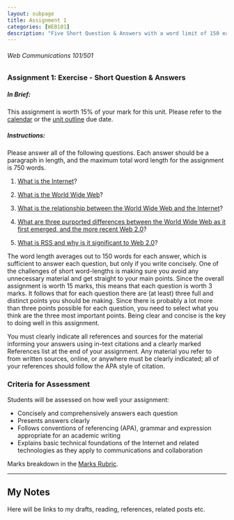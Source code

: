 ```yaml
---
layout: subpage
title: Assignment 1
categories: [WEB101]
description: "Five Short Question & Answers with a word limit of 150 each."
---
```

###### Web Communications 101/501

### Assignment 1: Exercise - Short Question & Answers

##### In Brief:

This assignment is worth 15% of your mark for this unit.
Please refer to the [calendar](http://roachhd.github.io/uni/cal/) or the [unit outline](http://roachhd.github.io/uni/web101/unit-outline/) due date.

##### Instructions:

Please answer all of the following questions. Each answer should be a paragraph in length, and the maximum total word length for the assignment is 750 words.

1. [What is the Internet](/uni/web101/a1/q1/)?

2. [What is the World Wide Web](/uni/web101/a1/q2/)?

3. [What is the relationship between the World Wide Web and the Internet](/uni/web101/a1/q3/)?

4. [What are three purported differences between the World Wide Web as it first emerged, and the more recent Web 2.0](/uni/web101/a1/q4/)?

5. [What is RSS and why is it significant to Web 2.0](/uni/web101/a1/q5/)?


The word length averages out to 150 words for each answer, which is sufficient to answer each question, but only if you write concisely.  One of the challenges of short word-lengths is making sure you avoid any unnecessary material and get straight to your main points.  Since the overall assignment is worth 15 marks, this means that each question is worth 3 marks.  It follows that for each question there are (at least) three full and distinct points you should be making.  Since there is probably a lot more than three points possible for each question, you need to select what you think are the three most important points.  Being clear and concise is the key to doing well in this assignment.

You must clearly indicate all references and sources for the material informing your answers using in-text citations and a clearly marked References list at the end of your assignment. Any material you refer to  from written sources, online, or anywhere must be clearly indicated; all of your references should follow the APA style of citation. 

### Criteria for Assessment

Students will be assessed on how well your assignment:

- Concisely and comprehensively answers each question
- Presents answers clearly
- Follows conventions of referencing (APA), grammar and expression appropriate for an academic writing
- Explains basic technical foundations of the Internet and related technologies as they apply to communications and collaboration

Marks breakdown in the [Marks Rubric](/uni/a1/rubric/).


---

## My Notes

Here will be links to my drafts, reading, references, related posts etc.

